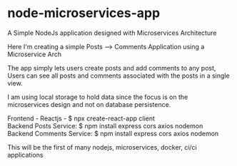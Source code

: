 # node-microservices-app

A Simple NodeJs application designed with Microservices Architecture

Here I'm creating a simple Posts --> Comments Application using a Microservice Arch

The app simply lets users create posts and add comments to any post,<br/>
Users can see all posts and comments associated with the posts in a single view.

I am using local storage to hold data since the focus is on the <br/>
microservices design and not on database persistence.

Frontend - Reactjs - $ npx create-react-app client<br/>
Backend Posts Service: $ npm install express cors axios nodemon<br/>
Backend Comments Service: $ npm install express cors axios nodemon

This will be the first of many nodejs, microservices, docker, ci/ci applications
